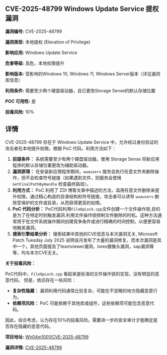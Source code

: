 ## CVE-2025-48799 Windows Update Service 提权漏洞

**漏洞编号:** CVE-2025-48799

**漏洞类型:** 本地提权 (Elevation of Privilege)

**影响应用:** Windows Update Service

**危害等级:** 高危，本地权限提升

**影响版本:** 受影响的Windows 10, Windows 11, Windows Server版本（详见漏洞库信息）

**利用条件:** 需要至少两个硬盘驱动器，且已更改Storage Sense的默认存储位置

**POC 可用性:** 是

**投毒风险:** 10%

## 详情

CVE-2025-48799 存在于 Windows Update Service 中，允许经过身份验证的攻击者在本地提升权限。根据 PoC 代码，利用方法如下：

1.  **前提条件：** 系统需要至少有两个硬盘驱动器。使用 Storage Sense 将新应用程序的默认存储位置更改为辅助驱动器。
2.  **漏洞原理：** 在安装新应用程序期间，`wuauserv` 服务会执行任意文件夹删除操作，但不会检查符号链接（如果遇到文件，则服务会使用 `GetFinalPathByHandle` 检查最终路径）。
3.  **利用方式：** PoC 利用了 ZDI 博客文章中描述的方法，滥用任意文件删除来提升权限。通过精心构造的目录结构和符号链接，攻击者可以诱导 `wuauserv` 删除受保护的文件或目录，从而获得更高的权限。
4.  **PoC 代码分析：**  PoC代码利用`FileOpLock.cpp`文件创建一个文件操作锁,目的是为了在特定时刻触发漏洞.利用文件操作锁控制文件删除的时机。这种方法通常用于在文件系统操作期间创建竞争条件或进行精确的时间控制，以便更容易地触发漏洞。
5.  **搜索引擎结果分析：** 搜索结果中其他的CVE信息与本次漏洞无关, Microsoft Patch Tuesday July 2025 说明该月发布了大量的漏洞修复，而本次漏洞是其中一个。其他页面提及了teamviewer漏洞，lorex摄像头漏洞，sap漏洞等等，均与本次CVE无关。

**关于投毒风险：**

PoC代码中，`FileOpLock.cpp` 看起来是标准的文件操作锁的实现，没有明显的恶意代码。 但是，依旧存在一些风险：

*   **复杂性隐藏：** 漏洞利用代码通常比较复杂，可能在不显眼的地方隐藏恶意行为。
*   **依赖项风险：** PoC 可能依赖于其他库或组件，这些依赖项可能包含恶意代码。

因此，综合考虑，认为存在10%的投毒风险。需要进一步的安全审计才能确定是否存在隐藏的恶意代码。

**项目地址:** [Wh04m1001/CVE-2025-48799](https://github.com/Wh04m1001/CVE-2025-48799)

**漏洞详情:** [CVE-2025-48799](https://nvd.nist.gov/vuln/detail/CVE-2025-48799)